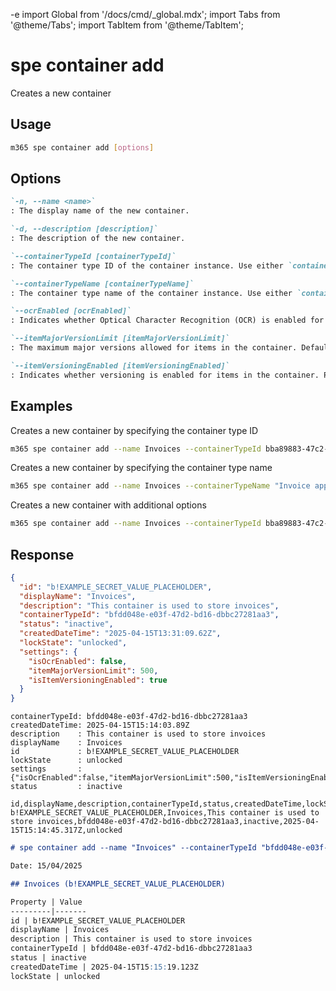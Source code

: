 -e <!-- DISCLAIMER: All secrets, passwords, and sensitive values in this document are examples only and not real credentials. -->
import Global from '/docs/cmd/_global.mdx';
import Tabs from '@theme/Tabs';
import TabItem from '@theme/TabItem';

# spe container add

Creates a new container

## Usage

```sh
m365 spe container add [options]
```

## Options

```md definition-list
`-n, --name <name>`
: The display name of the new container.

`-d, --description [description]`
: The description of the new container.

`--containerTypeId [containerTypeId]`
: The container type ID of the container instance. Use either `containerTypeId`, or `containerTypeName` but not both.

`--containerTypeName [containerTypeName]`
: The container type name of the container instance. Use either `containerTypeId`, or `containerTypeName` but not both.

`--ocrEnabled [ocrEnabled]`
: Indicates whether Optical Character Recognition (OCR) is enabled for the container. Possible values: `true`, `false`. Defaults to `false`.

`--itemMajorVersionLimit [itemMajorVersionLimit]`
: The maximum major versions allowed for items in the container. Defaults to `500`.

`--itemVersioningEnabled [itemVersioningEnabled]`
: Indicates whether versioning is enabled for items in the container. Possible values: `true`, `false`. Defaults to `true`.
```

<Global />

## Examples

Creates a new container by specifying the container type ID

```sh
m365 spe container add --name Invoices --containerTypeId bba89883-47c2-455b-956b-7a3d8db007fb
```

Creates a new container by specifying the container type name

```sh
m365 spe container add --name Invoices --containerTypeName "Invoice app container type"
```

Creates a new container with additional options

```sh
m365 spe container add --name Invoices --containerTypeId bba89883-47c2-455b-956b-7a3d8db007fb --ocrEnabled true --itemMajorVersionLimit 200 --itemVersioningEnabled true
```

## Response

<Tabs>
  <TabItem value="JSON">

  ```json
  {
    "id": "b!EXAMPLE_SECRET_VALUE_PLACEHOLDER",
    "displayName": "Invoices",
    "description": "This container is used to store invoices",
    "containerTypeId": "bfdd048e-e03f-47d2-bd16-dbbc27281aa3",
    "status": "inactive",
    "createdDateTime": "2025-04-15T13:31:09.62Z",
    "lockState": "unlocked",
    "settings": {
      "isOcrEnabled": false,
      "itemMajorVersionLimit": 500,
      "isItemVersioningEnabled": true
    }
  }
  ```

  </TabItem>
  <TabItem value="Text">

  ```text
  containerTypeId: bfdd048e-e03f-47d2-bd16-dbbc27281aa3
  createdDateTime: 2025-04-15T15:14:03.89Z
  description    : This container is used to store invoices
  displayName    : Invoices
  id             : b!EXAMPLE_SECRET_VALUE_PLACEHOLDER
  lockState      : unlocked
  settings       : {"isOcrEnabled":false,"itemMajorVersionLimit":500,"isItemVersioningEnabled":true}
  status         : inactive
  ```

  </TabItem>
  <TabItem value="CSV">

  ```csv
  id,displayName,description,containerTypeId,status,createdDateTime,lockState
  b!EXAMPLE_SECRET_VALUE_PLACEHOLDER,Invoices,This container is used to store invoices,bfdd048e-e03f-47d2-bd16-dbbc27281aa3,inactive,2025-04-15T15:14:45.317Z,unlocked
  ```

  </TabItem>
  <TabItem value="Markdown">

  ```md
  # spe container add --name "Invoices" --containerTypeId "bfdd048e-e03f-47d2-bd16-dbbc27281aa3" --description "This container is used to store invoices"

  Date: 15/04/2025

  ## Invoices (b!EXAMPLE_SECRET_VALUE_PLACEHOLDER)

  Property | Value
  ---------|-------
  id | b!EXAMPLE_SECRET_VALUE_PLACEHOLDER
  displayName | Invoices
  description | This container is used to store invoices
  containerTypeId | bfdd048e-e03f-47d2-bd16-dbbc27281aa3
  status | inactive
  createdDateTime | 2025-04-15T15:15:19.123Z
  lockState | unlocked
  ```

  </TabItem>
</Tabs>
